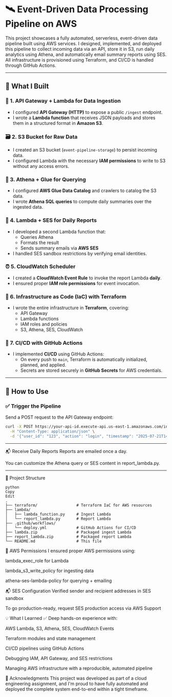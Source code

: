 # 🛰️ Event-Driven Data Processing Pipeline on AWS

This project showcases a fully automated, serverless, event-driven data pipeline built using AWS services. I designed, implemented, and deployed this pipeline to collect incoming data via an API, store it in S3, run daily analytics using Athena, and automatically email summary reports using SES. All infrastructure is provisioned using Terraform, and CI/CD is handled through GitHub Actions.

---

## 🚀 What I Built

### 🔗 1. **API Gateway + Lambda for Data Ingestion**
- I configured **API Gateway (HTTP)** to expose a public `/ingest` endpoint.
- I wrote a **Lambda function** that receives JSON payloads and stores them in a structured format in **Amazon S3**.

### 🗃️ 2. **S3 Bucket for Raw Data**
- I created an S3 bucket (`event-pipeline-storage`) to persist incoming data.
- I configured Lambda with the necessary **IAM permissions** to write to S3 without any access errors.

### 🧠 3. **Athena + Glue for Querying**
- I configured **AWS Glue Data Catalog** and crawlers to catalog the S3 data.
- I wrote **Athena SQL queries** to compute daily summaries over the ingested data.

### 📨 4. **Lambda + SES for Daily Reports**
- I developed a second Lambda function that:
  - Queries Athena
  - Formats the result
  - Sends summary emails via **AWS SES**
- I handled SES sandbox restrictions by verifying email identities.

### ⏰ 5. **CloudWatch Scheduler**
- I created a **CloudWatch Event Rule** to invoke the report Lambda **daily**.
- I ensured proper **IAM role permissions** for event invocation.

### 🧱 6. **Infrastructure as Code (IaC) with Terraform**
- I wrote the entire infrastructure in **Terraform**, covering:
  - API Gateway
  - Lambda functions
  - IAM roles and policies
  - S3, Athena, SES, CloudWatch

### 🔁 7. **CI/CD with GitHub Actions**
- I implemented **CI/CD** using GitHub Actions:
  - On every push to `main`, Terraform is automatically initialized, planned, and applied.
  - Secrets are stored securely in **GitHub Secrets** for AWS credentials.

---

## 🧪 How to Use

### ✅ Trigger the Pipeline

Send a POST request to the API Gateway endpoint:

```bash
curl -X POST https://your-api-id.execute-api.us-east-1.amazonaws.com/ingest \
  -H "Content-Type: application/json" \
  -d '{"user_id": "123", "action": "login", "timestamp": "2025-07-21T14:00:00Z"}'
```
---

📬 Receive Daily Reports
Reports are emailed once a day.

You can customize the Athena query or SES content in report_lambda.py.

---
📂 Project Structure

```
python
Copy
Edit
.
├── terraform/                 # Terraform IaC for AWS resources
├── lambda/
│   ├── lambda_function.py     # Ingest Lambda
│   └── report_lambda.py       # Report Lambda
├── .github/workflows/
│   └── deploy.yml             # GitHub Actions for CI/CD
├── lambda.zip                 # Packaged ingest Lambda
├── report_lambda.zip          # Packaged report Lambda
└── README.md                  # This file

```
🔐 AWS Permissions
I ensured proper AWS permissions using:

lambda_exec_role for Lambda

lambda_s3_write_policy for ingesting data

athena-ses-lambda-policy for querying + emailing

📬 SES Configuration
Verified sender and recipient addresses in SES sandbox

To go production-ready, request SES production access via AWS Support

💡 What I Learned
✅ Deep hands-on experience with:

AWS Lambda, S3, Athena, SES, CloudWatch Events

Terraform modules and state management

CI/CD pipelines using GitHub Actions

Debugging IAM, API Gateway, and SES restrictions

Managing AWS infrastructure with a reproducible, automated pipeline

🙌 Acknowledgments
This project was developed as part of a cloud engineering assignment, and I'm proud to have fully automated and deployed the complete system end-to-end within a tight timeframe.
